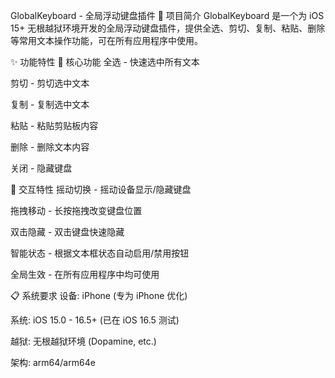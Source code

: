 GlobalKeyboard - 全局浮动键盘插件
📱 项目简介
GlobalKeyboard 是一个为 iOS 15+ 无根越狱环境开发的全局浮动键盘插件，提供全选、剪切、复制、粘贴、删除等常用文本操作功能，可在所有应用程序中使用。

✨ 功能特性
🔧 核心功能
全选 - 快速选中所有文本

剪切 - 剪切选中文本

复制 - 复制选中文本

粘贴 - 粘贴剪贴板内容

删除 - 删除文本内容

关闭 - 隐藏键盘

🎯 交互特性
摇动切换 - 摇动设备显示/隐藏键盘

拖拽移动 - 长按拖拽改变键盘位置

双击隐藏 - 双击键盘快速隐藏

智能状态 - 根据文本框状态自动启用/禁用按钮

全局生效 - 在所有应用程序中均可使用

📋 系统要求
设备: iPhone (专为 iPhone 优化)

系统: iOS 15.0 - 16.5+ (已在 iOS 16.5 测试)

越狱: 无根越狱环境 (Dopamine, etc.)

架构: arm64/arm64e
